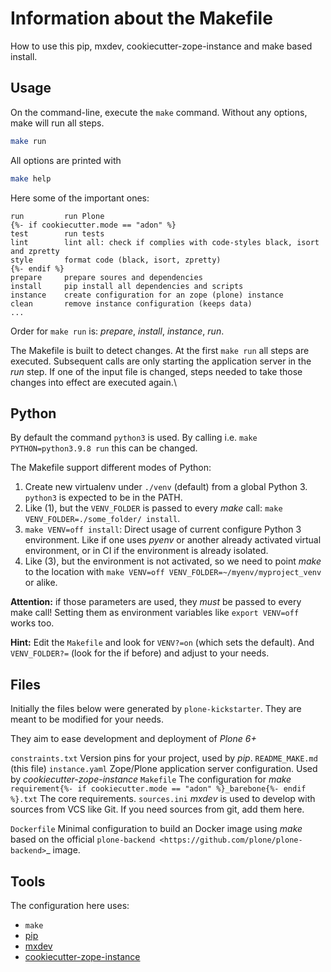 # Information about the Makefile

How to use this pip, mxdev, cookiecutter-zope-instance and make based install.

## Usage

On the command-line, execute the ``make`` command.
Without any options, make will run all steps.

```bash
make run
```

All options are printed with

```bash
make help
```

Here some of the important ones:

```text
run         run Plone
{%- if cookiecutter.mode == "adon" %}
test        run tests
lint        lint all: check if complies with code-styles black, isort and zpretty
style       format code (black, isort, zpretty)
{%- endif %}
prepare     prepare soures and dependencies
install     pip install all dependencies and scripts
instance    create configuration for an zope (plone) instance
clean       remove instance configuration (keeps data)
...
```

Order for ``make run`` is: *prepare*, *install*, *instance*, *run*.

The Makefile is built to detect changes.
At the first ``make run`` all steps are executed.
Subsequent calls are only starting the application server in the *run* step.
If one of the input file is changed, steps needed to take those changes into effect are executed again.\

## Python

By default the command `python3` is used. By calling i.e. `make PYTHON=python3.9.8 run` this can be changed.

The Makefile support different modes of Python:

1. Create new virtualenv under `./venv` (default) from a global Python 3. `python3` is expected to be in the PATH.
2. Like (1), but the `VENV_FOLDER` is passed to every *make* call: `make VENV_FOLDER=./some_folder/ install`.
3. `make VENV=off install`: Direct usage of current configure Python 3 environment.
   Like if one uses *pyenv* or another already activated virtual environment, or in CI if the environment is already isolated.
4. Like (3), but the environment is not activated, so we need to point *make* to the location with `make VENV=off VENV_FOLDER=~/myenv/myproject_venv` or alike.

**Attention:** if those parameters are used, they *must* be passed to every make call!
Setting them as environment variables like `export VENV=off` works too.

**Hint:** Edit the `Makefile` and look for `VENV?=on` (which sets the default). And `VENV_FOLDER?=` (look for the if before) and adjust to your needs.

## Files

Initially the files below were generated by `plone-kickstarter`.
They are meant to be modified for your needs.

They aim to ease development and deployment of *Plone 6+*

`constraints.txt`
    Version pins for your project, used by *pip*.
`README_MAKE.md`
    (this file)
`instance.yaml`
    Zope/Plone application server configuration. Used by *cookiecutter-zope-instance*
`Makefile`
    The configuration for *make*
`requirement{%- if cookiecutter.mode == "adon" %}_barebone{%- endif %}.txt`
    The core requirements.
`sources.ini`
    *mxdev* is used to develop with sources from VCS like Git.
    If you need sources from git, add them here.

`Dockerfile`
    Minimal configuration to build an Docker image using *make* based on the official `plone-backend <https://github.com/plone/plone-backend>`_ image.

## Tools

The configuration here uses:

- `make`
- [pip](https://pip.pypa.io/en/stable/)
- [mxdev](https://pypi.org/project/mxdev)
- [cookiecutter-zope-instance](https://github.com/bluedynamics/cookiecutter-zope-instance/)
